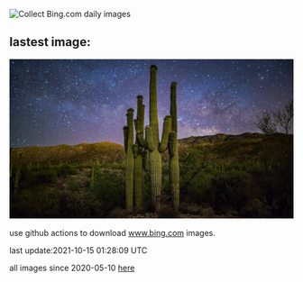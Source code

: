 ![Collect Bing.com daily images](https://github.com/counter2015/bing-daily-images/workflows/Collect%20Bing.com%20daily%20images/badge.svg)
## lastest image:
![](images/SaguaroFamily.jpg)

use github actions to download www.bing.com images.

last update:2021-10-15 01:28:09 UTC

all images since 2020-05-10 [here](https://github.com/counter2015/bing-daily-images/tree/master/images) 
